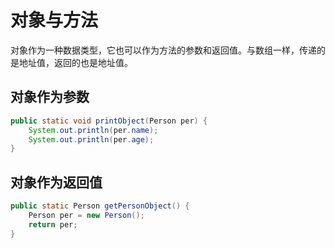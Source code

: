 # 对象与方法

对象作为一种数据类型，它也可以作为方法的参数和返回值。与数组一样，传递的是地址值，返回的也是地址值。

## 对象作为参数

```java
public static void printObject(Person per) {
    System.out.println(per.name);
    System.out.println(per.age);
}
```

## 对象作为返回值

```java
public static Person getPersonObject() {
    Person per = new Person();
    return per;
}
```

